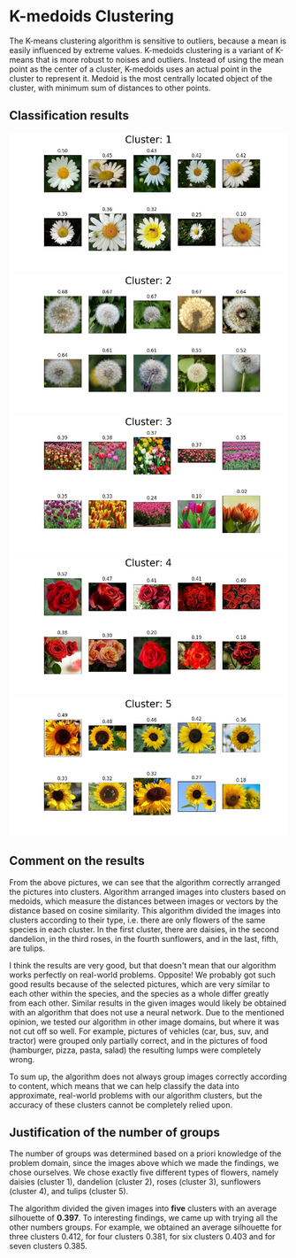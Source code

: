 # K-medoids Clustering

The K-means clustering algorithm is sensitive to outliers, because a mean is 
easily influenced by extreme values. K-medoids clustering is a variant of 
K-means that is more robust to noises and outliers. Instead of using the mean 
point as the center of a cluster, K-medoids uses an actual point in the cluster 
to represent it. Medoid is the most centrally located object of the cluster, 
with minimum sum of distances to other points.

## Classification results
![cluster_1.jpg](./cluster_1.jpg)
![cluster_2.jpg](./cluster_2.jpg)
![cluster_3.jpg](./cluster_3.jpg)
![cluster_4.jpg](./cluster_4.jpg)
![cluster_5.jpg](./cluster_5.jpg)

## Comment on the results

From the above pictures, we can see that the algorithm correctly arranged the 
pictures into clusters. Algorithm arranged images into clusters based on 
medoids, which measure the distances between images or vectors by the distance 
based on cosine similarity. This algorithm divided the images into clusters 
according to their type, i.e. there are only flowers of the same species in 
each cluster. In the first cluster, there are daisies, in the second dandelion,
in the third roses, in the fourth sunflowers, and in the last, fifth, are tulips.

I think the results are very good, but that doesn't mean that our algorithm 
works perfectly on real-world problems. Opposite! We probably got such good 
results because of the selected pictures, which are very similar to each other 
within the species, and the species as a whole differ greatly from each other.
Similar results in the given images would likely be obtained with an algorithm 
that does not use a neural network. Due to the mentioned opinion, we tested our 
algorithm in other image domains, but where it was not cut off so well. For 
example, pictures of vehicles (car, bus, suv, and tractor) were grouped only 
partially correct, and in the pictures of food (hamburger, pizza, pasta, salad) 
the resulting lumps were completely wrong. 

To sum up, the algorithm does not always group images correctly according to 
content, which means that we can help classify the data into approximate, 
real-world problems with our algorithm clusters, but the accuracy of these 
clusters cannot be completely relied upon.

## Justification of the number of groups

The number of groups was determined based on a priori knowledge of the problem 
domain, since the images above which we made the findings, we chose ourselves. 
We chose exactly five different types of flowers, namely daisies (cluster 1), 
dandelion (cluster 2), roses (cluster 3), sunflowers (cluster 4), and tulips 
(cluster 5).

The algorithm divided the given images into **five** clusters with an average 
silhouette of **0.397**. To interesting findings, we came up with trying all the 
other numbers groups. For example, we obtained an average silhouette for three 
clusters 0.412, for four clusters 0.381, for six clusters 0.403 and for seven 
clusters 0.385.